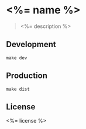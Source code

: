 # <%= name %>
> <%= description %>

## Development

```shell
make dev
```

## Production
```
make dist
```

## License
<%= license %>

